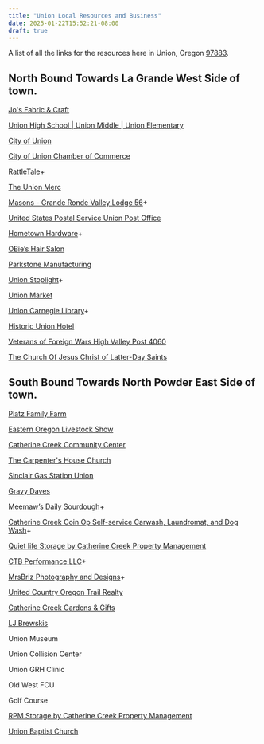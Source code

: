 ```yaml
---
title: "Union Local Resources and Business"
date: 2025-01-22T15:52:21-08:00
draft: true
---
```


A list of all the links for the resources here in Union, Oregon [97883](https://www.unitedstateszipcodes.org/97883/).

## North Bound Towards La Grande West Side of town.

[Jo's Fabric & Craft](https://www.yelp.com/biz/jos-fabric-and-craft-union?adjust_creative=duckduckgo)

[Union High School | Union Middle |
Union Elementary](https://www.union.k12.or.us/)

[City of Union](https://cityofunion.com/)

[City of Union Chamber of Commerce](https://cityofunionchamber.com/)

[RattleTale](https://www.facebook.com/RattleTale)+

[The Union Merc](https://www.facebook.com/profile.php?id=100089977361547&mibextid=LQQJ4d)

[Masons - Grande Ronde Valley Lodge 56](https://www.masonpost.com/or/granderondevalley56/profile.html)+

[United States Postal Service Union Post Office](https://tools.usps.com/locations/details/1385396)

[Hometown Hardware](https://www.facebook.com/profile.php?id=100057097524489&sk=about)+

[OBie’s Hair Salon](https://www.facebook.com/profile.php?id=100084536531905)

[Parkstone Manufacturing](https://parkstone.rocks/)

[Union Stoplight](https://www.facebook.com/profile.php?id=100063703503456)+

[Union Market](https://unionmarketoregon.com/)

[Union Carnegie Library](https://cityofunion.com/directory/city-library/)+

[Historic Union Hotel](https://thehistoricunionhotel.com/)

[Veterans of Foreign Wars High Valley Post 4060](https://vfw4060.org/)

[The Church Of Jesus Christ of Latter-Day Saints](https://local.churchofjesuschrist.org/en/us/or/union/702-north-main-street)

## South Bound Towards North Powder East Side of town.

[Platz Family Farm](https://www.platzfamilyfarm.com/)

[Eastern Oregon Livestock Show](https://www.easternoregonlivestockshow.com/)

[Catherine Creek Community Center](https://www.catherinecreekcommunitycenter.com/)

[The Carpenter's House Church](https://www.catherinecreekcommunitycenter.com/event-list)

[Sinclair Gas Station Union](https://stations.sinclairoil.com/or/union/363-n-main-st)

[Gravy Daves](https://ipfs.io/ipfs/bafybeiajsz5rfqyexs3qpuyf2cnxoxz4qzg7slogyj3crtyfu6epnnlz5q/)


[Meemaw’s Daily Sourdough](https://linktr.ee/Meemaws)+

[Catherine Creek Coin Op Self-service Carwash, Laundromat, and Dog Wash](https://www.facebook.com/profile.php?id=61557786997016)+

[Quiet life Storage by Catherine Creek Property Management](https://catherinecreekpm.com/)

[CTB Performance LLC](https://www.facebook.com/profile.php?id=100063960536965)+

[MrsBriz Photography and Designs](https://www.facebook.com/profile.php?id=100075492249583)+

[United Country Oregon Trail Realty](https://www.facebook.com/candyb44/)

[Catherine Creek Gardens & Gifts](https://www.facebook.com/CatherineCreekGardens/)

[LJ Brewskis](https://ipfs.io/ipfs/bafybeielwosjh37bxln4fw5ehnhfz3gjfa35tms4xqyfqjn7gyg6ai7mpi/)

Union Museum

Union Collision Center

Union GRH Clinic

Old West FCU

Golf Course

[RPM Storage by Catherine Creek Property Management](https://catherinecreekpm.com/)

[Union Baptist Church](https://ublogchurch.org/)


